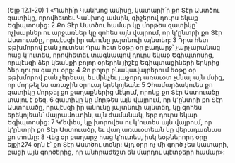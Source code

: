 (Ելք 12.1-20)
1 «Պահի՛ր Կանխոց ամիսը, կատարի՛ր քո Տէր Աստծու զատիկը, որովհետեւ Կանխոց ամսին, գիշերով դուրս եկաք Եգիպտոսից: 2 Քո Տէր Աստծու համար կը մորթես զատիկը՝ ոչխարներ ու արջառներ կը զոհես այն վայրում, որ կ՚ընտրի քո Տէր Աստուածը, որպէսզի իր անունը յայտնուի այնտեղ: 3 Դրա հետ թթխմորով բան չուտես: Դրա հետ եօթը օր բաղարջ՝ չարչարանաց հաց կ՚ուտես, որովհետեւ տագնապով դուրս եկաք Եգիպտոսից, որպէսզի ձեր կեանքի բոլոր օրերին յիշէք Եգիպտացիների երկրից ձեր դուրս գալու օրը: 4 Քո բոլոր բնակավայրերում եօթը օր թթխմորով բան չերեւայ, եւ մինչեւ յաջորդ առաւօտ չմնայ այն մսից, որ մորթել ես առաջին օրուայ երեկոյեան: 5 Չհամարձակուես քո զատիկը մորթել քո քաղաքներից մէկում, որոնք քո Տէր Աստուածը տալու է քեզ. 6 զատիկը կը մորթես այն վայրում, որ կ՚ընտրի քո Տէր Աստուածը, որպէսզի իր անունը յայտնուի այնտեղ, կը զոհես երեկոյեան՝ մայրամուտին, այն ժամանակ, երբ դուրս եկար Եգիպտոսից: 7 Կ՚եփես, կը խորովես ու կ՚ուտես այն վայրում, որ կ՚ընտրի քո Տէր Աստուածը, եւ վաղ առաւօտեան կը վերադառնաս քո տունը: 8 Վեց օր բաղարջ հաց կ՚ուտես, իսկ եօթներորդ օրը ելքի274 օրն է՝ քո Տէր Աստծու տօնը: Այդ օրը ոչ մի գործ չես կատարի, բացի այն գործերից, որ անհրաժեշտ են մարդու պէտքերի համար»:
